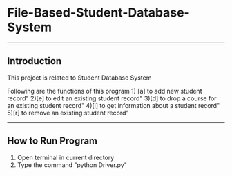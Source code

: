 # File-Based-Student-Database-System
-------------------------------
Introduction
-------------------------------
This project is related to Student Database System

Following are the functions of this program
        1) [a] to add new student record"
        2)[e] to edit an existing student record"
        3)[d] to drop a course for an existing student record"
        4)[i] to get information about a student record"
        5)[r] to remove an existing student record"

-------------------------------
How to Run Program
-------------------------------
1) Open terminal in current directory 
2) Type the command "python Driver.py"

